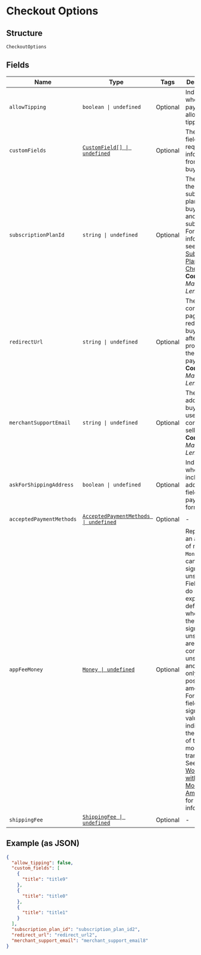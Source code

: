 
# Checkout Options

## Structure

`CheckoutOptions`

## Fields

| Name | Type | Tags | Description |
|  --- | --- | --- | --- |
| `allowTipping` | `boolean \| undefined` | Optional | Indicates whether the payment allows tipping. |
| `customFields` | [`CustomField[] \| undefined`](../../doc/models/custom-field.md) | Optional | The custom fields requesting information from the buyer. |
| `subscriptionPlanId` | `string \| undefined` | Optional | The ID of the subscription plan for the buyer to pay and subscribe.<br>For more information, see [Subscription Plan Checkout](https://developer.squareup.com/docs/checkout-api/subscription-plan-checkout).<br>**Constraints**: *Maximum Length*: `255` |
| `redirectUrl` | `string \| undefined` | Optional | The confirmation page URL to redirect the buyer to after Square processes the payment.<br>**Constraints**: *Maximum Length*: `2048` |
| `merchantSupportEmail` | `string \| undefined` | Optional | The email address that buyers can use to contact the seller.<br>**Constraints**: *Maximum Length*: `256` |
| `askForShippingAddress` | `boolean \| undefined` | Optional | Indicates whether to include the address fields in the payment form. |
| `acceptedPaymentMethods` | [`AcceptedPaymentMethods \| undefined`](../../doc/models/accepted-payment-methods.md) | Optional | - |
| `appFeeMoney` | [`Money \| undefined`](../../doc/models/money.md) | Optional | Represents an amount of money. `Money` fields can be signed or unsigned.<br>Fields that do not explicitly define whether they are signed or unsigned are<br>considered unsigned and can only hold positive amounts. For signed fields, the<br>sign of the value indicates the purpose of the money transfer. See<br>[Working with Monetary Amounts](https://developer.squareup.com/docs/build-basics/working-with-monetary-amounts)<br>for more information. |
| `shippingFee` | [`ShippingFee \| undefined`](../../doc/models/shipping-fee.md) | Optional | - |

## Example (as JSON)

```json
{
  "allow_tipping": false,
  "custom_fields": [
    {
      "title": "title9"
    },
    {
      "title": "title0"
    },
    {
      "title": "title1"
    }
  ],
  "subscription_plan_id": "subscription_plan_id2",
  "redirect_url": "redirect_url2",
  "merchant_support_email": "merchant_support_email8"
}
```

